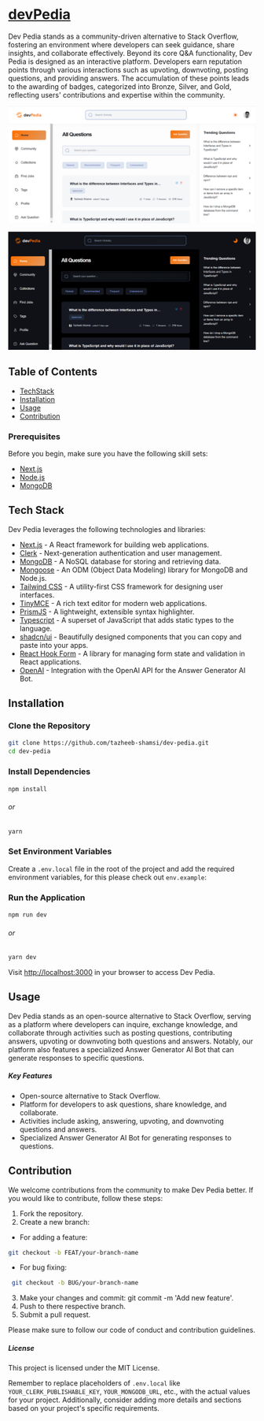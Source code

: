 # [devPedia](https://thedevpedia.vercel.app/)

Dev Pedia stands as a community-driven alternative to Stack Overflow, fostering an environment where developers can seek guidance, share insights, and collaborate effectively. Beyond its core Q&A functionality, Dev Pedia is designed as an interactive platform. Developers earn reputation points through various interactions such as upvoting, downvoting, posting questions, and providing answers. The accumulation of these points leads to the awarding of badges, categorized into Bronze, Silver, and Gold, reflecting users' contributions and expertise within the community.


![Dev Pedia](public/assets/devPedia-light.png)

![Dev Pedia Logo](public/assets/devPedia-dark.png)


## Table of Contents

- [TechStack](#tech-stack)
- [Installation](#installation)
- [Usage](#usage)
- [Contribution](#contribution)

### Prerequisites

Before you begin, make sure you have the following skill sets:

- [Next.js](https://nextjs.org/)
- [Node.js](https://nodejs.org/)
- [MongoDB](https://www.mongodb.com/)

## Tech Stack

Dev Pedia leverages the following technologies and libraries:

- [Next.js](https://nextjs.org/) - A React framework for building web applications.
- [Clerk](https://docs.clerk.dev/) - Next-generation authentication and user management.
- [MongoDB](https://www.mongodb.com/) - A NoSQL database for storing and retrieving data.
- [Mongoose](https://mongoosejs.com/) - An ODM (Object Data Modeling) library for MongoDB and Node.js.
- [Tailwind CSS](https://tailwindcss.com/) - A utility-first CSS framework for designing user interfaces.
- [TinyMCE](https://www.tiny.cloud/) - A rich text editor for modern web applications.
- [PrismJS](https://prismjs.com/) - A lightweight, extensible syntax highlighter.
- [Typescript](https://www.typescriptlang.org) - A superset of JavaScript that adds static types to the language.
- [shadcn/ui](https://ui.shadcn.com) - Beautifully designed components that you can copy and paste into your apps.
- [React Hook Form](https://react-hook-form.com/) - A library for managing form state and validation in React applications.
- [OpenAI](https://beta.openai.com/) - Integration with the OpenAI API for the Answer Generator AI Bot.

## Installation

### Clone the Repository

```bash
git clone https://github.com/tazheeb-shamsi/dev-pedia.git
cd dev-pedia
```

### Install Dependencies

```bash
npm install
```

###### or

 ```bash
 yarn
 ```

### Set Environment Variables

Create a ```.env.local``` file in the root of the project and add the required environment variables, for this please check out ```env.example```:

### Run the Application

```bash
npm run dev
```

###### or

 ```bash
 yarn dev
 ```

Visit <http://localhost:3000> in your browser to access Dev Pedia.

## Usage

Dev Pedia stands as an open-source alternative to Stack Overflow, serving as a platform where developers can inquire, exchange knowledge, and collaborate through activities such as posting questions, contributing answers, upvoting or downvoting both questions and answers. Notably, our platform also features a specialized Answer Generator AI Bot that can generate responses to specific questions.

##### Key Features

- Open-source alternative to Stack Overflow.
- Platform for developers to ask questions, share knowledge, and collaborate.
- Activities include asking, answering, upvoting, and downvoting questions and answers.
- Specialized Answer Generator AI Bot for generating responses to questions.

## Contribution

We welcome contributions from the community to make Dev Pedia better. If you would like to contribute, follow these steps:

1. Fork the repository.
2. Create a new branch:

- For adding a feature:

```bash
git checkout -b FEAT/your-branch-name
```

- For bug fixing:

```bash
 git checkout -b BUG/your-branch-name
 ```

3. Make your changes and commit: git commit -m 'Add new feature'.
4. Push to there respective branch.
5. Submit a pull request.

Please make sure to follow our code of conduct and contribution guidelines.

##### License

This project is licensed under the MIT License.

Remember to replace placeholders of ```.env.local``` like
`YOUR_CLERK_PUBLISHABLE_KEY`, `YOUR_MONGODB_URL`, etc., with the actual values for your project. Additionally, consider adding more details and sections based on your project's specific requirements.
